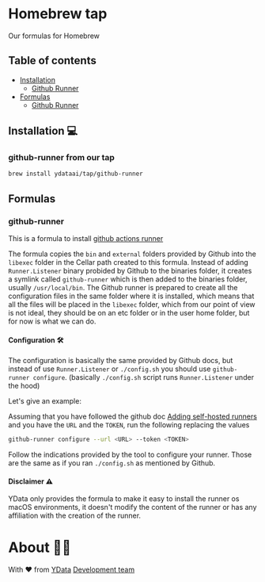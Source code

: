 # Homebrew tap

Our formulas for Homebrew

## Table of contents

- [Installation](#installation)
  - [Github Runner](#github-runner-from-our-tap)
- [Formulas](#formulas)
  - [Github Runner](#github-runner)

## Installation 💻

### github-runner from our tap

```bash
brew install ydataai/tap/github-runner
```

## Formulas

### github-runner

This is a formula to install [github actions runner](https://github.com/actions/runner)

The formula copies the `bin` and `external` folders provided by Github into the `libexec` folder in the Cellar path created to this formula.
Instead of adding `Runner.Listener` binary probided by Github to the binaries folder, it creates a symlink called `github-runner` which is then added to the binaries folder, usually `/usr/local/bin`.
The Github runner is prepared to create all the configuration files in the same folder where it is installed, which means that all the files will be placed in the `libexec` folder, which from our point of view is not ideal, they should be on an etc folder or in the user home folder, but for now is what we can do.

#### Configuration 🛠

The configuration is basically the same provided by Github docs, but instead of use `Runner.Listener` or `./config.sh` you should use `github-runner configure`.
(basically `./config.sh` script runs `Runner.Listener` under the hood)

Let's give an example:

Assuming that you have followed the github doc [Adding self-hosted runners](https://help.github.com/en/actions/hosting-your-own-runners/adding-self-hosted-runners) and you have the `URL` and the `TOKEN`, run the following replacing the values

```bash
github-runner configure --url <URL> --token <TOKEN>
```

Follow the indications provided by the tool to configure your runner.
Those are the same as if you ran `./config.sh` as mentioned by Github.

#### Disclaimer ⚠️

YData only provides the formula to make it easy to install the runner os macOS environments, it doesn't modify the content of the runner or has any affiliation with the creation of the runner.

# About 👯‍♂️

With ❤️ from [YData](https://ydata.ai) [Development team](mailto://developers@ydata.ai)

